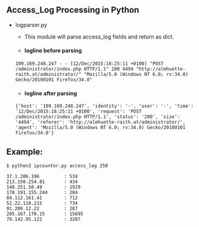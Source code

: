 
## Access_Log Processing in Python

- logparser.py
  
  - This  module will parse access_log fields and return as dict.

  - #### logline before parsing
  ```
  109.169.248.247 - - [12/Dec/2015:18:25:11 +0100] "POST /administrator/index.php HTTP/1.1" 200 4494 "http://almhuette-raith.at/administrator/" "Mozilla/5.0 (Windows NT 6.0; rv:34.0) Gecko/20100101 Firefox/34.0"
  ```
  - #### logline after parsing
  ```
  {'host': '109.169.248.247', 'identity': '-', 'user': '-', 'time': '12/Dec/2015:18:25:11 +0100', 'request': 'POST /administrator/index.php HTTP/1.1', 'status': '200', 'size': '4494', 'referer': 'http://almhuette-raith.at/administrator/', 'agent': 'Mozilla/5.0 (Windows NT 6.0; rv:34.0) Gecko/20100101 Firefox/34.0'}
  ```

## Example:

```
$ python3 ipcounter.py access_log 250
```
```
37.1.206.196         : 534
213.150.254.81       : 434
148.251.50.49        : 1929
178.191.155.244      : 284
84.112.161.41        : 712
52.22.118.215        : 734
91.200.12.22         : 287
205.167.170.15       : 15695
79.142.95.122        : 3207
```
